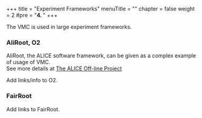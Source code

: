 +++
title = "Experiment Frameworks"
menuTitle = ""
chapter = false
weight = 2
#pre = "<b>4. </b>"
+++

The VMC is used in large experiment frameworks.

<h3>AliRoot, O2</h3>
<p>AliRoot, the ALICE software framework, can be given as a complex example of usage of VMC. <br />
See more details at   <a href="http://aliceinfo.cern.ch/Offline"> The ALICE Off-line Project </a>   <a name="Download"></a></p>

Add links/info to O2.

### FairRoot

Add links to FairRoot.

